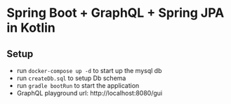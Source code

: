 # Spring Boot + GraphQL + Spring JPA in Kotlin

## Setup

- run ```docker-compose up -d``` to start up the mysql db
- run ```createDb.sql``` to setup Db schema
- run ```gradle bootRun``` to start the application
- GraphQL playground url: http://localhost:8080/gui